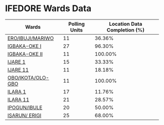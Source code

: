 
# IFEDORE Wards Data

| Wards | Polling Units | Location Data Completion (%) |
| ---- | ----- | ------- |
| [ERO/IBUJI/MARIWO](./wards/17591-ero/ibuji/mariwo) | 11 | 36.36% |
| [IGBAKA-OKE I](./wards/17592-igbaka-oke-i) | 27 | 96.30% |
| [IGBAKA-OKE II](./wards/17593-igbaka-oke-ii) | 11 | 100.00% |
| [IJARE 1](./wards/17594-ijare-1) | 15 | 33.33% |
| [IJARE 11](./wards/17595-ijare-11) | 11 | 18.18% |
| [OBO/IKOTA/OLO-GBO](./wards/17596-obo/ikota/olo-gbo) | 11 | 100.00% |
| [ILARA 1](./wards/17597-ilara-1) | 17 | 11.76% |
| [ILARA 11](./wards/17598-ilara-11) | 21 | 28.57% |
| [IPOGUN/IBULE](./wards/17599-ipogun/ibule) | 20 | 50.00% |
| [ISARUN/ ERIGI](./wards/17600-isarun/-erigi) | 25 | 68.00% |




